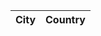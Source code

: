 <!doctype html>
<html lang="ru">

<head>
  <meta charset="UTF-8">
</head>
    
<body>

<table id="table">
    <thead>
        <tr>
            <th>City</th>
            <th>Country</th>
        </tr>
    </thead>
    <tbody>
    </tbody>
</table>

<script src="two.js"></script>

<script>
alert("Четыре");
</script>

</body>

